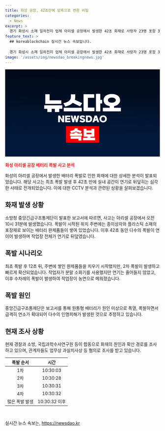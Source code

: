 ```yaml
---
title: 화성 공장, 42초만에 암흑으로 변한 비밀
categories:
  - News
excerpt: >
  경기 화성시 소재 일차전지 업체 아리셀 공장에서 발생한 42초 화재로 사망자 23명 포함 31명의 사상자가 발생했다. CCTV 화면에 담긴 화재진행 상황은 폭발 후 42초만에 공장을 검은 연기로 뒤덮었음을 보여준다. 중앙긴급구조통제단은 원통형 배터리의 폭열, 폭발로 추정되는 사고로 실내 공간이 순식간에 연기로 가득 차면서 많은 희생자를 낸 것으로 밝혔다. 현재 관련된 업체 관계자들이 업무상 과실치사상 등 혐의로 입건됐으며, 화재 원인과 확산 경로 등을 조사하고 있다. 
feature_text: >
  ## koreablockchain 실시간 뉴스 속보입니다.

  경기 화성시 소재 일차전지 업체 아리셀 공장에서 발생한 42초 화재로 사망자 23명 포함 31명의 사상자가 발생했다. CCTV 화면에 담긴 화재진행 상황은 폭발 후 42초만에 공장을 검은 연기로 뒤덮었음을 보여준다. 중앙긴급구조통제단은 원통형 배터리의 폭열, 폭발로 추정되는 사고로 실내 공간이 순식간에 연기로 가득 차면서 많은 희생자를 낸 것으로 밝혔다. 현재 관련된 업체 관계자들이 업무상 과실치사상 등 혐의로 입건됐으며, 화재 원인과 확산 경로 등을 조사하고 있다. 
image: '/assets/img/newsdao_breakingnews.jpg'
---
```


<p><img src="/assets/img/newsdao_breakingnews.jpg" alt="koreablockchain 속보" /></p>

<p><b><span style="color: #ee2323;">화성 아리셀 공장 배터리 폭발 사고 분석</span></b></p>

<p data-ke-size="size16">화성의 아리셀 공장에서 발생한 배터리 폭발로 인한 화재에 대한 상세한 분석이 발표되었습니다. 해당 사고는 최초 폭발 발생 후 42초 만에 실내 공간이 연기로 뒤덮히는 심각한 사태로 전개되었습니다. 이에 대한 CCTV 분석과 관련된 상황을 살펴보겠습니다.</p>

<h2 data-ke-size="size26">화재 발생 상황</h2>

<p data-ke-size="size16">소방청 중앙긴급구조통제단이 발표한 보고서에 따르면, 사고는 아리셀 공장에서 오전 10시 31분에 발생했습니다. 폭발이 시작된 위치 주변에는 종이상자와 플라스틱 소재의 포장재로 보이는 배터리 완제품들이 쌓여 있었습니다. 이후 42초 동안 다수의 폭발이 연이어 발생하며 작업장 전체가 연기로 뒤덮였습니다.</p>

<h2 data-ke-size="size26">폭발 시나리오</h2>

<p data-ke-size="size16">최초 폭발 후 12초 뒤, 주변에 쌓인 완제품들을 치우기 시작했지만, 2차 폭발이 발생하고 빠르게 확산되었습니다. 작업자가 분말 소화기를 사용했지만 연기는 줄어들지 않았고, 이후 수차례의 폭발이 발생하여 작업장이 농연으로 메워졌습니다.</p>

<h2 data-ke-size="size26">폭발 원인</h2>

<p data-ke-size="size16">중앙긴급구조통제단은 보고서를 통해 원통형 배터리가 원인 미상으로 폭열, 폭발하면서 급격히 연소가 확대되어 다수의 인명피해가 발생한 것으로 추정하고 있습니다.</p>

<h2 data-ke-size="size26">현재 조사 상황</h2>

<p data-ke-size="size16">현재 경찰과 소방, 국립과학수사연구원 등이 합동으로 화재의 원인과 확산 경로를 조사하고 있으며, 관계자들도 업무상 과실치사상 등 혐의로 조사를 받고 있습니다.</p>

<table>
  <thead>
    <tr>
      <th style="text-align: center;">폭발 순서</th>
      <th style="text-align: center;">시간</th>
    </tr>
  </thead>
  <tbody>
    <tr>
      <td style="text-align: center;">1차</td>
      <td style="text-align: center;">10:30:03</td>
    </tr>
    <tr>
      <td style="text-align: center;">2차</td>
      <td style="text-align: center;">10:30:28</td>
    </tr>
    <tr>
      <td style="text-align: center;">3차</td>
      <td style="text-align: center;">10:30:31</td>
    </tr>
    <tr>
      <td style="text-align: center;">4차</td>
      <td style="text-align: center;">10:30:32</td>
    </tr>
    <tr>
      <td style="text-align: center;">많은 폭발 발생</td>
      <td style="text-align: center;">10:30:32 이후</td>
    </tr>
  </tbody>
</table>

<p data-ke-size="size16">&nbsp;</p>
실시간 뉴스 속보는, <a href="https://newsdao.kr" rel="dofollow">https://newsdao.kr</a>


